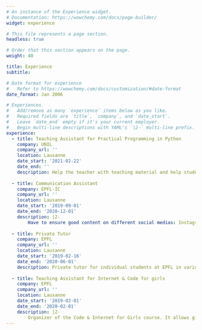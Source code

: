 ```yaml
---
# An instance of the Experience widget.
# Documentation: https://wowchemy.com/docs/page-builder/
widget: experience

# This file represents a page section.
headless: true

# Order that this section appears on the page.
weight: 40

title: Experience
subtitle:

# Date format for experience
#   Refer to https://wowchemy.com/docs/customization/#date-format
date_format: Jan 2006

# Experiences.
#   Add/remove as many `experience` items below as you like.
#   Required fields are `title`, `company`, and `date_start`.
#   Leave `date_end` empty if it's your current employer.
#   Begin multi-line descriptions with YAML's `|2-` multi-line prefix.
experience:
  - title: Teaching Assistant for Practical Programming in Python
    company: UNIL
    company_url: ''
    location: Lausanne
    date_start: '2021-02-22'
    date_end: ''
    description: Help the teacher with teaching material and help students to succeed the course by leading exercise sessions. The course has over 250 students.
        
  - title: Communication Assistant
    company: EPFL-IC
    company_url: ''
    location: Lausanne
    date_start: '2019-09-01'
    date_end: '2020-12-01'
    description: |2-
        Have to ensure good content on different social medias: Instagram, Twitter Facebook and LinkedIn. Responsible for writing articles about events happening on        the campus, and interviewing people related to Computer Science.
        
  - title: Private Tutor
    company: EPFL
    company_url: ''
    location: Lausanne
    date_start: '2019-02-16'
    date_end: '2020-06-01'
    description: Private tutor for individual students at EPFL in various faculties. Ran tutoring sessions in Algorithms, Analysis and Linear Algebra.
  
  - title: Teaching Assistant for Internet & Code for girls
    company: EPFL
    company_url: ''
    location: Lausanne
    date_start: '2019-02-01'
    date_end: '2020-02-01'
    description: |2-
        Organizer of the Code & Internet for Girls course. It allows girls from 9 to 12 to build their own website and a little game using Scratch.
---
```

